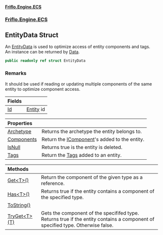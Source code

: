 #### [Friflo.Engine.ECS](index.md 'index')
### [Friflo.Engine.ECS](Friflo.Engine.ECS.md 'Friflo.Engine.ECS')

## EntityData Struct

An [EntityData](EntityData.md 'Friflo.Engine.ECS.EntityData') is used to optimize access of entity components and tags.<br/>
An instance can be returned by [Data](Entity.Data.md 'Friflo.Engine.ECS.Entity.Data').

```csharp
public readonly ref struct EntityData
```

### Remarks
It should be used if reading or updating multiple components of the same entity to optimize component access.

| Fields | |
| :--- | :--- |
| [Id](EntityData.Id.md 'Friflo.Engine.ECS.EntityData.Id') | [Entity](Entity.md 'Friflo.Engine.ECS.Entity') id |

| Properties | |
| :--- | :--- |
| [Archetype](EntityData.Archetype.md 'Friflo.Engine.ECS.EntityData.Archetype') | Returns the archetype the entity belongs to. |
| [Components](EntityData.Components.md 'Friflo.Engine.ECS.EntityData.Components') | Return the [IComponent](IComponent.md 'Friflo.Engine.ECS.IComponent')'s added to the entity. |
| [IsNull](EntityData.IsNull.md 'Friflo.Engine.ECS.EntityData.IsNull') | Returns true is the entity is deleted. |
| [Tags](EntityData.Tags.md 'Friflo.Engine.ECS.EntityData.Tags') | Return the [Tags](Tags.md 'Friflo.Engine.ECS.Tags') added to an entity. |

| Methods | |
| :--- | :--- |
| [Get&lt;T&gt;()](EntityData.Get_T_().md 'Friflo.Engine.ECS.EntityData.Get<T>()') | Return the component of the given type as a reference. |
| [Has&lt;T&gt;()](EntityData.Has_T_().md 'Friflo.Engine.ECS.EntityData.Has<T>()') | Returns true if the entity contains a component of the specified type. |
| [ToString()](EntityData.ToString().md 'Friflo.Engine.ECS.EntityData.ToString()') | |
| [TryGet&lt;T&gt;(T)](EntityData.TryGet_T_(T).md 'Friflo.Engine.ECS.EntityData.TryGet<T>(T)') | Gets the component of the specififed type.<br/> Returns true if the entity contains a component of specified type. Otherwise false. |
